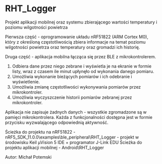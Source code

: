 # RHT_Logger
Projekt aplikacji mobilnej oraz systemu zbierającego wartości temperatury i poziomu wilgotności powietrza 

Pierwsza część  - oprogramowanie układu nRF51822 (ARM Cortex M0), który z określoną częstotliwością zbiera informacje na temat poziomu wilgotności powietrza oraz temperatury oraz gromadzi ich historię. 

Druga część - aplikacja mobilna łącząca się przez BLE z  mikrokontrolerem. 
1. Odbiera dane przez niego zebrane i wyświetla je na ekranie w formie listy, wraz z czasem ile minut upłynęło od wykonania danego pomiaru.
2. Umożliwia wykonanie bieżących pomiarów i ich odebranie i wyświetlenie.
3. Umożliwia zmianę częstotliwości wykonywania pomiarów przez mikrokontroler.
4. Umożliwia wyczyszczenie historii pomiarów zebranej przez mikrokontroler.

Aplikacja nie zapisuje żadnych danych - wszystkie zgromadzone są w pamięci mikrokontrolera.
Każda z funkcjonalności dostępna jest w formie przycisku wyzwalającego odpowiednią aktywność.
  
Ścieżka do projektu na nRF51822 - nRF5_SDK_11.0.0\examples\ble_peripheral\RHT_Logger - projekt w środowisku Keil µVision 5 IDE + programator J-Link EDU
Ścieżka do projektu aplikacji mobilnej - Android\RHT_Logger

Autor: Michał Potemski
